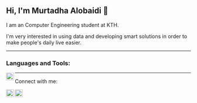 ## Hi, I'm Murtadha Alobaidi 👋 

I am an Computer Engineering student at KTH.

I'm very interested in using data and developing smart solutions in order to make people's daily live easier. 

----------------------------------------------------------------------------------------------------------------
### Languages and Tools:
<a href="https://docs.microsoft.com/en-us/sql/azure-data-studio/download-azure-data-studio?view=sql-server-ver15">
<img align="left" src="https://github.com/mhaao/mhaao/blob/main/icon/Azure.jpg" alt="Azure" width="21px"/></a>


----------------------------------------------------------------------------------------------------------------
Connect with me:
 
<a href="https://www.linkedin.com/in/murtadha-alobaidi/">
<img align="left" src="https://github.com/mhaao/mhaao/blob/main/icon/linkedin.png" alt="murtadha Alobaidi | LinkedIn" width="21px"/></a>

<a href="https://www.facebook.com/MemoSpoort">
<img align="left" src="https://github.com/mhaao/mhaao/blob/main/icon/facebook.png" alt="murtadha Alobaidi | LinkedIn" width="21px"/></a>
